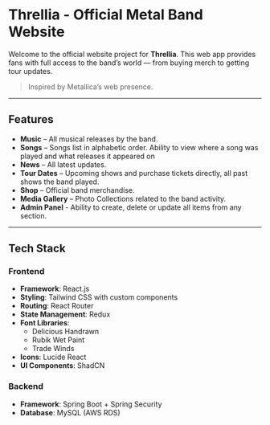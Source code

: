 # Threllia - Official Metal Band Website

Welcome to the official website project for **Threllia**. This web app provides fans with full access to the band’s world — from buying merch to getting tour updates.

>  Inspired by Metallica’s web presence.

---

##  Features

- **Music** – All musical releases by the band.
- **Songs** – Songs list in alphabetic order. Ability to view where a song was played and what releases it appeared on
- **News** – All latest updates.
- **Tour Dates** – Upcoming shows and purchase tickets directly, all past shows the band played.
- **Shop** – Official band merchandise.
- **Media Gallery** – Photo Collections related to the band activity.
- **Admin Panel** - Ability to create, delete or update all items from any section.

---

##  Tech Stack

### Frontend
- **Framework**: React.js
- **Styling**: Tailwind CSS with custom components
- **Routing**: React Router
- **State Management**: Redux
- **Font Libraries**:  
  - Delicious Handrawn  
  - Rubik Wet Paint  
  - Trade Winds  
- **Icons**: Lucide React  
- **UI Components**: ShadCN

### Backend
- **Framework**: Spring Boot + Spring Security
- **Database**: MySQL (AWS RDS)


